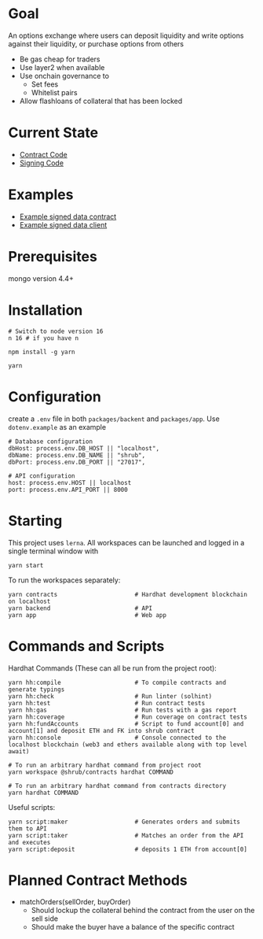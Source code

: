 # Goal

An options exchange where users can deposit liquidity and write options against their liquidity, or purchase options from others

- Be gas cheap for traders
- Use layer2 when available
- Use onchain governance to
  - Set fees
  - Whitelist pairs
- Allow flashloans of collateral that has been locked

# Current State

- [Contract Code](contracts/ShrubExchange.sol)
- [Signing Code](backend/test-order.js)

# Examples

- [Example signed data contract](https://github.com/ethereum/EIPs/blob/master/assets/eip-712/Example.sol)
- [Example signed data client](https://github.com/ethereum/EIPs/blob/master/assets/eip-712/Example.js)

# Prerequisites

mongo version 4.4+

# Installation

    # Switch to node version 16
    n 16 # if you have n

    npm install -g yarn

    yarn

# Configuration

create a `.env` file in both `packages/backent` and `packages/app`. Use `dotenv.example` as an example

    # Database configuration
    dbHost: process.env.DB_HOST || "localhost",
    dbName: process.env.DB_NAME || "shrub",
    dbPort: process.env.DB_PORT || "27017",

    # API configuration
    host: process.env.HOST || localhost
    port: process.env.API_PORT || 8000

# Starting

This project uses `lerna`. All workspaces can be launched and logged in a single terminal window with

    yarn start

To run the workspaces separately:

    yarn contracts                      # Hardhat development blockchain on localhost
    yarn backend                        # API
    yarn app                            # Web app

# Commands and Scripts

Hardhat Commands (These can all be run from the project root):

    yarn hh:compile                     # To compile contracts and generate typings
    yarn hh:check                       # Run linter (solhint)
    yarn hh:test                        # Run contract tests
    yarn hh:gas                         # Run tests with a gas report
    yarn hh:coverage                    # Run coverage on contract tests
    yarn hh:fundAccounts                # Script to fund account[0] and account[1] and deposit ETH and FK into shrub contract
    yarn hh:console                     # Console connected to the localhost blockchain (web3 and ethers available along with top level await)

    # To run an arbitrary hardhat command from project root
    yarn workspace @shrub/contracts hardhat COMMAND

    # To run an arbitrary hardhat command from contracts directory
    yarn hardhat COMMAND

Useful scripts:

    yarn script:maker                   # Generates orders and submits them to API
    yarn script:taker                   # Matches an order from the API and executes
    yarn script:deposit                 # deposits 1 ETH from account[0]

# Planned Contract Methods

- matchOrders(sellOrder, buyOrder)
  - Should lockup the collateral behind the contract from the user on the sell side
  - Should make the buyer have a balance of the specific contract
